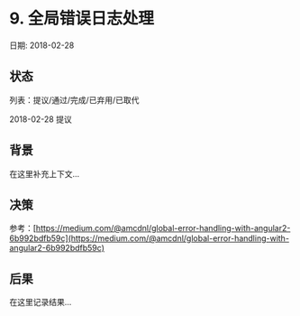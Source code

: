 # 9. 全局错误日志处理

日期: 2018-02-28

## 状态

列表：提议/通过/完成/已弃用/已取代

2018-02-28 提议

## 背景

在这里补充上下文...

## 决策

参考：[https://medium.com/@amcdnl/global-error-handling-with-angular2-6b992bdfb59c](https://medium.com/@amcdnl/global-error-handling-with-angular2-6b992bdfb59c)

## 后果

在这里记录结果...
